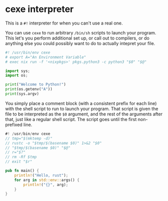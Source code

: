 # cexe interpreter

This is a `#!` interpreter for when you can't use a real one.

You can use `cexe` to run arbitrary `/bin/sh` scripts to launch your program.
This let's you perform additional set up, or call out to compilers, or do
anything else you could possibly want to do to actually intepret your file.

```python
#! /usr/bin/env cexe
# export A="An Environment Variable"
# exec nix run -f '<nixpkgs>' pkgs.python3 -c python3 "$0" "$@"

import sys;
import os;

print("Welcome to Python!")
print(os.getenv("A"))
print(sys.argv)
```

You simply place a comment block (with a consistent prefix for each line) with
the shell script to run to launch your program. That script is given the file
to be interpreted as the `$0` argument, and the rest of the arguments after
that, just like a regular shell script. The script goes until the first
non-prefixed line.

```rust
#! /usr/bin/env cexe
// tmp="$(mktemp -d)"
// rustc -o "$tmp/$(basename $0)" 1>&2 "$0"
// "$tmp/$(basename $0)" "$@"
// r="$?"
// rm -Rf $tmp
// exit "$r"

pub fn main() {
    println!("Hello, rust");
    for arg in std::env::args() {
        println!("{}", arg);
    }
}
```
